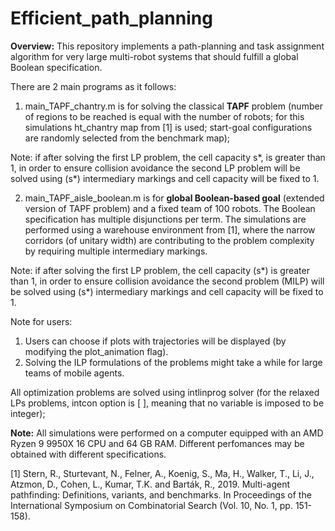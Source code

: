 # Efficient_path_planning

**Overview:**
This repository implements a path-planning and task assignment algorithm for very large multi-robot systems that should fulfill a global Boolean specification.

There are 2 main programs as it follows:

1) main_TAPF_chantry.m is for solving the classical **TAPF** problem (number of regions to be reached is equal with the number of robots; for this simulations ht_chantry map from [1] is used; start-goal configurations are randomly selected from the benchmark map);

Note: if after solving the first LP problem, the cell capacity s*, is greater than 1, in order to ensure collision avoidance the second LP problem will be solved using (s*) intermediary markings and cell capacity will be fixed to 1.

2) main_TAPF_aisle_boolean.m is for **global Boolean-based goal** (extended version of TAPF problem) and a fixed team of 100 robots. The Boolean specification has multiple disjunctions per term. The simulations are performed using a warehouse environment from [1], where the narrow corridors (of unitary width) are contributing to the problem complexity by requiring multiple intermediary markings.

Note: if after solving the first LP problem, the cell capacity (s*) is greater than 1, in order to ensure collision avoidance the second problem (MILP) will be solved using (s*) intermediary markings and cell capacity will be fixed to 1.

Note for users:
1) Users can choose if plots with trajectories will be displayed (by modifying the plot_animation flag).
2) Solving the ILP formulations of the problems might take a while for large teams of mobile agents. 

All optimization problems are solved using intlinprog solver (for the relaxed LPs problems, intcon option is [ ], meaning that no variable is imposed to be integer);

**Note:** All simulations were performed on a computer equipped with an AMD Ryzen 9 9950X 16 CPU and 64 GB RAM. Different perfomances may be obtained with different specifications.

[1] Stern, R., Sturtevant, N., Felner, A., Koenig, S., Ma, H., Walker, T., Li, J., Atzmon, D., Cohen, L., Kumar, T.K. and Barták, R., 2019. Multi-agent pathfinding: Definitions, variants, and benchmarks. In Proceedings of the International Symposium on Combinatorial Search (Vol. 10, No. 1, pp. 151-158).
